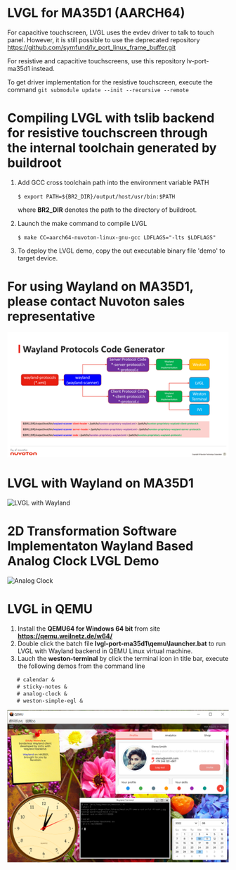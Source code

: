 # LVGL for MA35D1 (AARCH64)

For capacitive touchscreen, LVGL uses the evdev driver to talk to touch panel. However, it is still possible to use the deprecated repository
https://github.com/symfund/lv_port_linux_frame_buffer.git

For resistive and capacitive touchscreens, use this repository lv-port-ma35d1 instead.

To get driver implementation for the resistive touchscreen, execute the command
`git submodule update --init --recursive --remote`

# Compiling LVGL with tslib backend for resistive touchscreen through the internal toolchain generated by buildroot
1. Add GCC cross toolchain path into the environment variable PATH

   `$ export PATH=${BR2_DIR}/output/host/usr/bin:$PATH`
   
   where **BR2_DIR** denotes the path to the directory of buildroot.
   
2. Launch the make command to compile LVGL

   `$ make CC=aarch64-nuvoton-linux-gnu-gcc LDFLAGS="-lts $LDFLAGS"`
   
3. To deploy the LVGL demo, copy the out executable binary file 'demo' to target device.

# For using Wayland on MA35D1, please contact Nuvoton sales representative
![Wayland Protocols Code Generator](/wayland-protocol-code-generator.png)

# LVGL with Wayland on MA35D1

![LVGL with Wayland](/ma35d1.png)

# 2D Transformation Software Implementaton Wayland Based Analog Clock LVGL Demo
![Analog Clock](/egl-960.gif)

# LVGL in QEMU
1. Install the **QEMU64 for Windows 64 bit** from site **https://qemu.weilnetz.de/w64/**
2. Double click the batch file **lvgl-port-ma35d1\qemu\launcher.bat** to run LVGL with Wayland backend in QEMU Linux virtual machine.
3. Lauch the **weston-terminal** by click the terminal icon in title bar, execute the following demos from the command line
```
   # calendar &
   # sticky-notes &
   # analog-clock &
   # weston-simple-egl &
```

![LVGL in QEMU](/lvgl-in-qemu.png)
